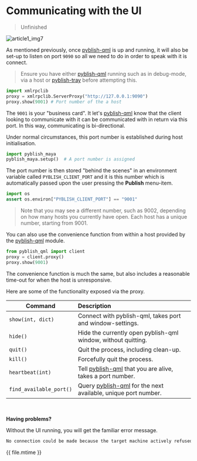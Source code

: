 # Communicating with the UI

> Unfinished

![article1_img7](https://cloud.githubusercontent.com/assets/2152766/11361011/b9d015e2-9281-11e5-91b1-9164dcbde9ca.png)

As mentioned previously, once [pyblish-qml][] is up and running, it will also be set-up to listen on port `9090` so all we need to do in order to speak with it is connect.

> Ensure you have either [pyblish-qml][] running such as in debug-mode, via a host or [pyblish-tray][] before attempting this.

```python
import xmlrpclib
proxy = xmlrpclib.ServerProxy("http://127.0.0.1:9090")
proxy.show(9001) # Port number of the a host
```

The `9001` is your "business card". It let's [pyblish-qml][] know that the client looking to communicate with it can be communicated with in return via this port. In this way, communicating is bi-directional.

Under normal circumstances, this port number is established during host initialisation.

```python
import pyblish_maya
pyblish_maya.setup()  # A port number is assigned
```

The port number is then stored "behind the scenes" in an environment variable called `PYBLISH_CLIENT_PORT` and it is this number which is automatically passed upon the user pressing the **Publish** menu-item.

```python
import os
assert os.environ["PYBLISH_CLIENT_PORT"] == "9001"
```

> Note that you may see a different number, such as 9002, depending on how many hosts you currently have open. Each host has a unique number, starting from 9001.

You can also use the convenience function from within a host provided by the [pyblish-qml][] module.

```python
from pyblish_qml import client
proxy = client.proxy()
proxy.show(9001)
```

The convenience function is much the same, but also includes a reasonable time-out for when the host is unresponsive.

Here are some of the functionality exposed via the proxy.

| Command                     | Description
|-----------------------------|:--------------------
| `show(int, dict)`           | Connect with pyblish-qml, takes port and window-settings.
| `hide()`                    | Hide the currently open pyblish-qml window, without quitting.
| `quit()`                    | Quit the process, including clean-up.
| `kill()`                    | Forcefully quit the process.
| `heartbeat(int)`            | Tell [pyblish-qml][] that you are alive, takes a port number.
| `find_available_port()`     | Query [pyblish-qml][] for the next available, unique port number.

<br>

**Having problems?**

Without the UI running, you will get the familiar error message.

```bash
No connection could be made because the target machine actively refused it
```

<div class="modified-date">{{ file.mtime }}</div>

[pyblish-qml]: https://github.com/pyblish/pyblish-qml
[pyblish-tray]: https://github.com/pyblish/pyblish-tray
[pyblish-rpc]: https://github.com/pyblish/pyblish-rpc
